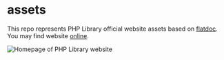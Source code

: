 # assets
This repo represents PHP Library official website assets based on [flatdoc]. You may find website [online].

![Homepage of PHP Library website](http://link.zlatanstajic.com/images/portfolio/small/php-library.jpg)

[online]: https://php-library.zlatanstajic.com
[flatdoc]: https://github.com/rstacruz/flatdoc
